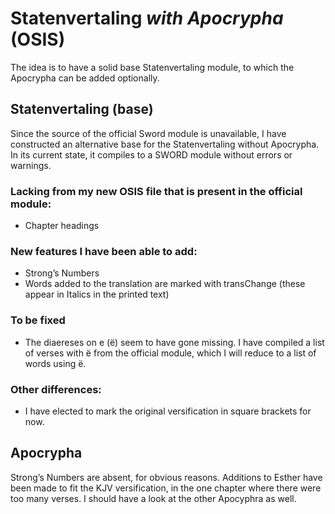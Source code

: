 # Statenvertaling *with Apocrypha* (OSIS)

The idea is to have a solid base Statenvertaling module, to which the Apocrypha can be added optionally.

## Statenvertaling (base)
Since the source of the official Sword module is unavailable, I have constructed an alternative base for the Statenvertaling without Apocrypha. In its current state, it compiles to a SWORD module without errors or warnings.

### Lacking from my new OSIS file that is present in the official module:
* Chapter headings

### New features I have been able to add:
* Strong’s Numbers
* Words added to the translation are marked with transChange (these appear in Italics in the printed text)


### To be fixed
* The diaereses on e (ë) seem to have gone missing. I have compiled a list of verses with ë from the official module, which I will reduce to a list of words using ë.


### Other differences:
* I have elected to mark the original versification in square brackets for now.

## Apocrypha
Strong’s Numbers are absent, for obvious reasons. Additions to Esther have been made to fit the KJV versification, in the one chapter where there were too many verses. I should have a look at the other Apocyphra as well.
